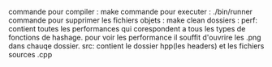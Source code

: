 commande pour compiler : make
commande pour executer : ./bin/runner
commande pour supprimer les fichiers objets : make clean
dossiers :
	perf: contient toutes les performances qui corespondent a tous les types de fonctions de hashage.
		  pour voir les performance il souffit d'ouvrire les .png dans chauqe dossier.
	src: contient le dossier hpp(les headers) et les fichiers sources .cpp

